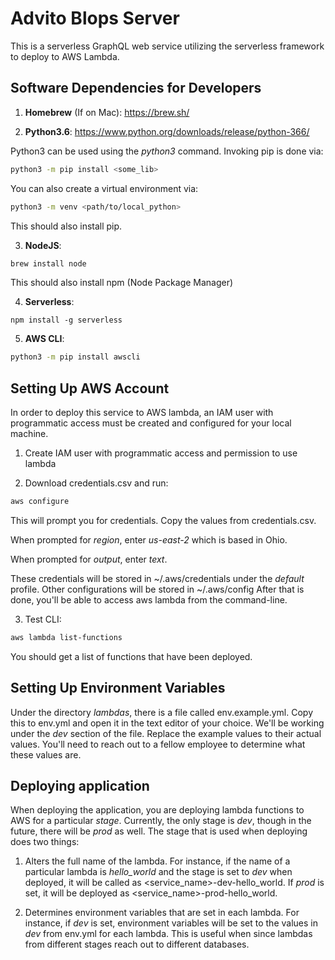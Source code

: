# Advito Blops Server

This is a serverless GraphQL web service utilizing the serverless framework to deploy
to AWS Lambda.

## Software Dependencies for Developers
1. **Homebrew** (If on Mac): https://brew.sh/

2. **Python3.6**: https://www.python.org/downloads/release/python-366/

Python3 can be used using the *python3* command.
Invoking pip is done via:
```bash
python3 -m pip install <some_lib>
```
You can also create a virtual environment via:
```bash
python3 -m venv <path/to/local_python>
```
This should also install pip.

3. **NodeJS**:
```bash
brew install node
```
This should also install npm (Node Package Manager)

4. **Serverless**:
```
npm install -g serverless
```
5. **AWS CLI**:

```bash
python3 -m pip install awscli
```

## Setting Up AWS Account
In order to deploy this service to AWS lambda, an IAM user with programmatic access must be created
and configured for your local machine.

1. Create IAM user with programmatic access and permission to use lambda

2. Download credentials.csv and run:
```bash
aws configure
```
This will prompt you for credentials.
Copy the values from credentials.csv.

When prompted for *region*, enter *us-east-2* which is based in Ohio.

When prompted for *output*, enter *text*.

These credentials will be stored in ~/.aws/credentials under the *default* profile.
Other configurations will be stored in ~/.aws/config
After that is done, you'll be able to access aws lambda from the command-line.

3. Test CLI:
```bash
aws lambda list-functions
```
You should get a list of functions that have been deployed.

## Setting Up Environment Variables
Under the directory *lambdas*, there is a file called env.example.yml.
Copy this to env.yml and open it in the text editor of your choice.
We'll be working under the *dev* section of the file.
Replace the example values to their actual values.
You'll need to reach out to a fellow employee to determine what these values are.

## Deploying application
When deploying the application, you are deploying lambda functions to AWS for a particular *stage*.
Currently, the only stage is *dev*, though in the future, there will be *prod* as well.
The stage that is used when deploying does two things:

1. Alters the full name of the lambda. For instance, if the name of a particular lambda is *hello_world* and the stage is set to *dev* when deployed,
it will be called as <service_name>-dev-hello_world.
If *prod* is set, it will be deployed as <service_name>-prod-hello_world.

2. Determines environment variables that are set in each lambda.
For instance, if *dev* is set, environment variables will be set to the values in *dev* from env.yml for each lambda.
This is useful when since lambdas from different stages reach out to different databases.
